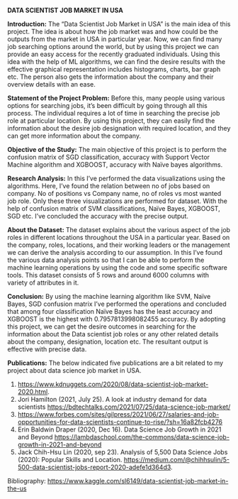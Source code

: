 **DATA SCIENTIST JOB MARKET IN USA**

**Introduction:**
The “Data Scientist Job Market in USA” is the main idea of this project. The idea is about how the job market was and how could be the outputs from the market in USA in particular year. Now, we can find many job searching options around the world, but by using this project we can provide an easy access for the recently graduated individuals. Using this idea with the help of ML algorithms, we can find the desire results with the effective graphical representation includes histograms, charts, bar graph etc. The person also gets the information about the company and their overview details with an ease. 

**Statement of the Project Problem:**
Before this, many people using various options for searching jobs, it’s been difficult by going through all this process. The individual requires a lot of time in searching the precise job role at particular location. By using this project, they can easily find the information about the desire job designation with required location, and they can get more information about the company.

**Objective of the Study:**
The main objective of this project is to perform the confusion matrix of SGD classification, accuracy with Support Vector Machine algorithm and XGBOOST, accuracy with Naïve bayes algorithms.

**Research Analysis:**
In this I’ve performed the data visualizations using the algorithms.
Here, I’ve found the relation between no of jobs based on company. No of positions vs Company name, no of roles vs most wanted job role. Only these three visualizations are performed for dataset. With the help of confusion matrix of SVM classifications, Naïve Bayes, XGBOOST, SGD etc. I’ve concluded the accuracy with the precise output.

**About the Dataset:** 
The dataset explains about the various aspect of the job roles in different locations throughout the USA in a particular year. Based on the company, roles, locations, and their working leaders or the management we can derive the analysis according to our assumption. In this I’ve found the various data analysis points so that I can be able to perform the machine learning operations by using the code and some specific software tools. This dataset consists of 5 rows and around 6000 columns with variety of attributes in it.

**Conclusion:**
By using the machine learning algorithm like SVM, Naïve Bayes, SGD confusion matrix I’ve performed the operations and concluded that among four classification Naïve Bayes has the least accuracy and XGBOOST is the highest with 0.7957813998082455 accuracy. By adopting this project, we can get the desire outcomes in searching for the information about the Data scientist job roles or any other related details about the company, designation, location etc. The resultant output is effective with precise data. 

**Publications:**
The below indicated five publications are a bit related to my project about data science job market in USA.
1. https://www.kdnuggets.com/2020/08/data-scientist-job-market-2020.html.
2. Jori Hamilton (2021, July 25). A look at industry demand for data scientists  https://bdtechtalks.com/2021/07/25/data-science-job-market/
3. https://www.forbes.com/sites/gilpress/2021/06/27/salaries-and-job-opportunities-for-data-scientists-continue-to-rise/?sh=16a82fcb4276
4. Erin Baldwin Draper (2020, Dec 16). Data Science Job Growth in 2021 and Beyond https://lambdaschool.com/the-commons/data-science-job-growth-in-2021-and-beyond
5. Jack Chih-Hsu Lin (2020, sep 23). Analysis of 5,500 Data Science Jobs (2020): Popular Skills and Location. https://medium.com/@chihhsulin/5-500-data-scientist-jobs-report-2020-adefe1d364d3. 

Bibliography:
https://www.kaggle.com/sl6149/data-scientist-job-market-in-the-us
